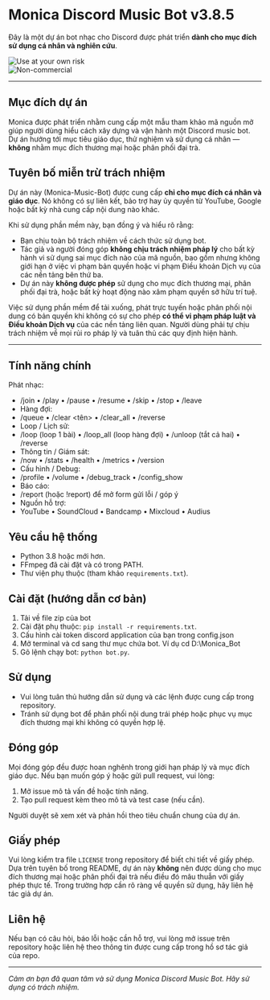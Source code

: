# Monica Discord Music Bot v3.8.5

Đây là một dự án bot nhạc cho Discord được phát triển **dành cho mục đích sử dụng cá nhân và nghiên cứu**.

![Use at your own risk](https://img.shields.io/badge/Disclaimer-Use%20at%20your%20own%20risk-red)  
![Non-commercial](https://img.shields.io/badge/Use-Non%20Commercial-blue)

---

## Mục đích dự án

Monica được phát triển nhằm cung cấp một mẫu tham khảo mã nguồn mở giúp người dùng hiểu cách xây dựng và vận hành một Discord music bot. Dự án hướng tới mục tiêu giáo dục, thử nghiệm và sử dụng cá nhân — **không** nhằm mục đích thương mại hoặc phân phối đại trà.

## Tuyên bố miễn trừ trách nhiệm

Dự án này (Monica-Music-Bot) được cung cấp **chỉ cho mục đích cá nhân và giáo dục**. Nó không có sự liên kết, bảo trợ hay ủy quyền từ YouTube, Google hoặc bất kỳ nhà cung cấp nội dung nào khác.

Khi sử dụng phần mềm này, bạn đồng ý và hiểu rõ rằng:

- Bạn chịu toàn bộ trách nhiệm về cách thức sử dụng bot.
- Tác giả và người đóng góp **không chịu trách nhiệm pháp lý** cho bất kỳ hành vi sử dụng sai mục đích nào của mã nguồn, bao gồm nhưng không giới hạn ở việc vi phạm bản quyền hoặc vi phạm Điều khoản Dịch vụ của các nền tảng bên thứ ba.
- Dự án này **không được phép** sử dụng cho mục đích thương mại, phân phối đại trà, hoặc bất kỳ hoạt động nào xâm phạm quyền sở hữu trí tuệ.

Việc sử dụng phần mềm để tải xuống, phát trực tuyến hoặc phân phối nội dung có bản quyền khi không có sự cho phép **có thể vi phạm pháp luật và Điều khoản Dịch vụ** của các nền tảng liên quan. Người dùng phải tự chịu trách nhiệm về mọi rủi ro pháp lý và tuân thủ các quy định hiện hành.

---

## Tính năng chính

Phát nhạc:
- /join • /play <query> • /pause • /resume • /skip • /stop • /leave
- Hàng đợi:
- /queue • /clear <tên> • /clear_all • /reverse
- Loop / Lịch sử:
- /loop (loop 1 bài) • /loop_all (loop hàng đợi) • /unloop (tắt cả hai) • /reverse
- Thông tin / Giám sát:
- /now • /stats • /health • /metrics • /version
- Cấu hình / Debug:
- /profile • /volume • /debug_track <query> • /config_show
- Báo cáo:
- /report (hoặc !report) để mở form gửi lỗi / góp ý
- Nguồn hỗ trợ:
- YouTube • SoundCloud • Bandcamp • Mixcloud • Audius


## Yêu cầu hệ thống

- Python 3.8 hoặc mới hơn.  
- FFmpeg đã cài đặt và có trong PATH.  
- Thư viện phụ thuộc (tham khảo `requirements.txt`).

## Cài đặt (hướng dẫn cơ bản)

1. Tải về file zip của bot
2. Cài đặt phụ thuộc: `pip install -r requirements.txt`.
3. Cấu hình cài token discord application của bạn trong config.json
4. Mở terminal và cd sang thư mục chứa bot. Ví dụ cd D:\Monica_Bot
4. Gõ lệnh chạy bot: `python bot.py`.

## Sử dụng

- Vui lòng tuân thủ hướng dẫn sử dụng và các lệnh được cung cấp trong repository.  
- Tránh sử dụng bot để phân phối nội dung trái phép hoặc phục vụ mục đích thương mại khi không có quyền hợp lệ.

## Đóng góp

Mọi đóng góp đều được hoan nghênh trong giới hạn pháp lý và mục đích giáo dục. Nếu bạn muốn góp ý hoặc gửi pull request, vui lòng:

1. Mở issue mô tả vấn đề hoặc tính năng.  
2. Tạo pull request kèm theo mô tả và test case (nếu cần).  

Người duyệt sẽ xem xét và phản hồi theo tiêu chuẩn chung của dự án.

## Giấy phép

Vui lòng kiểm tra file `LICENSE` trong repository để biết chi tiết về giấy phép. Dựa trên tuyên bố trong README, dự án này **không** nên được dùng cho mục đích thương mại hoặc phân phối đại trà nếu điều đó mâu thuẫn với giấy phép thực tế. Trong trường hợp cần rõ ràng về quyền sử dụng, hãy liên hệ tác giả dự án.

## Liên hệ

Nếu bạn có câu hỏi, báo lỗi hoặc cần hỗ trợ, vui lòng mở issue trên repository hoặc liên hệ theo thông tin được cung cấp trong hồ sơ tác giả của repo.

---

*Cảm ơn bạn đã quan tâm và sử dụng Monica Discord Music Bot. Hãy sử dụng có trách nhiệm.*

